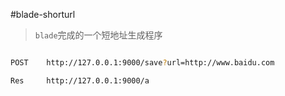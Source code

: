 #blade-shorturl

> `blade`完成的一个短地址生成程序

```bash

POST	http://127.0.0.1:9000/save?url=http://www.baidu.com

Res		http://127.0.0.1:9000/a

```